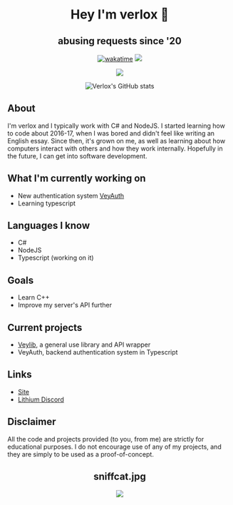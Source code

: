 <h1 align="center">Hey I'm verlox 👋</h1>
<h2 align="center">abusing requests since '20</h2>

<div align="center">

  [![wakatime](https://wakatime.com/badge/user/0ccf7ed5-30a2-486d-8ea4-6b0ca58cd9c9.svg)](https://wakatime.com/@0ccf7ed5-30a2-486d-8ea4-6b0ca58cd9c9)
  ![](https://komarev.com/ghpvc/?username=verlox&color=blueviolet)

  <img src="https://discord.c99.nl/widget/theme-4/921558491255148615.png"></img>

  ![Verlox's GitHub stats](https://github-readme-stats.vercel.app/api?username=verlox&show_icons=true&theme=radical)
</div>

## About
I'm verlox and I typically work with C# and NodeJS. I started learning how to code about 2016-17, when I was bored and didn't feel like writing an English essay. Since then, it's grown on me, as well as learning about how computers interact with others and how they work internally. Hopefully in the future, I can get into software development.

## What I'm currently working on
* New authentication system [VeyAuth](https://github.com/verlox/VeyAuth)
* Learning typescript

## Languages I know
* C#
* NodeJS
* Typescript (working on it)

## Goals
* Learn C++
* Improve my server's API further

## Current projects
* [Veylib](https://github.com/verlox/Veylib2), a general use library and API wrapper
* VeyAuth, backend authentication system in Typescript

## Links
* [Site](https://verlox.cc)
* [Lithium Discord](https://lithium.verlox.cc/discord)

## Disclaimer
All the code and projects provided (to you, from me) are strictly for educational purposes. I do not encourage use of any of my projects, and they are simply to be used as a proof-of-concept.

<h2 align="center">sniffcat.jpg</h2>
<div align="center">
  <img src="https://raw.githubusercontent.com/verlox/Discord-QR-Token-Logger/master/Discord-QR-Token-Stealer/sniffcat.jpg"></img>
</div>
